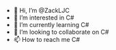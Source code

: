 - 👋 Hi, I’m @ZackLJC
- 👀 I’m interested in C#
- 🌱 I’m currently learning C#
- 💞️ I’m looking to collaborate on C#
- 📫 How to reach me C#

<!---
ZackLJC/ZackLJC is a ✨ special ✨ repository because its `README.md` (this file) appears on your GitHub profile.
You can click the Preview link to take a look at your changes.
--->
